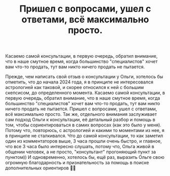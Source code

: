﻿---
title: 'Пришел с вопросами, ушел с ответами, всё максимально просто.'
weight: 8970
extra:
  author: 'Юрий'
  abstract: ' Касаемо самой консультации, в первую очередь, обратил внимание, что в наше смутное время, когда большинство "специалистов" хочет вам что-то продать, тут вам никто ничего продать не пытается.'
---

Касаемо самой консультации, в первую очередь, обратил внимание, что в наше смутное время, когда большинство "специалистов" хочет вам что-то продать, тут вам никто ничего продать не пытается.

<!-- more -->

Прежде, чем написать свой отзыв о консультации у Ольги, хотелось бы отметить, что до начала 2024 года, я в принципе не интересовался астрологией как таковой, и скорее относился к ней с большим скепсисом, до определенного момента. Касаемо самой консультации, в первую очередь, обратил внимание, что в наше смутное время, когда большинство "специалистов" хочет вам что-то продать, тут вам никто ничего продать не пытается. Пришел с вопросами, ушел с ответами, всё максимально просто. Так же, отдельного внимания заслуживает сам подход Ольги к консультации, её детальный разбор и помощь в том, чтобы сориентироваться в самих вопросах (как это было у меня). Потому что, повторюсь, с астрологией и какими то моментами из нее, я в принципе не сталкивался. Что до самой консультации, то как заметил один из комментаторов выше, 3 часа прошли очень быстро, и главное, что все 3 часа было интересно слушать, потому что, Ольга живой в общении человек, а не просто, "консультант" прогоняющий пункт за пунктом)) И одновременно, хотелось бы, ещё раз, выразить Ольге свою огромную благодарность и признательность за помощь в поиске дополнительных ориентиров 🙂🙏